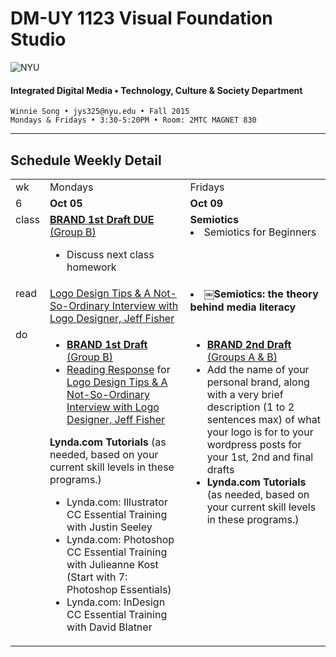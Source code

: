 # DM-UY 1123 Visual Foundation Studio

![NYU](http://ws2.polishedsolid.com/de/nyu_soe_logo.png)
#### Integrated Digital Media • Technology, Culture &amp; Society Department

    Winnie Song • jys325@nyu.edu • Fall 2015 
    Mondays & Fridays • 3:30-5:20PM • Room: 2MTC MAGNET 830

---

## Schedule Weekly Detail

<table>
<tr>
<td>wk</td>
<td>Mondays</td>
<td>Fridays</td>
</tr>
<!-- dates -->
<tr>
  <td valign="top">6</td>
  <td valign="top"><strong>Oct 05</strong></td>
  <td valign="top"><strong>Oct 09</strong></td>
</tr>
<!-- class -->
<tr>
  <td valign="top" width="4%">class</td>
  <td valign="top" width="48%"><strong><a href="../projects/dm1123_vfs_projects_logo.md">BRAND 1st Draft DUE</a></strong> <a href="../projects/dm1123_vfs_groups.md" target="_blank">(Group B)</a>
  <ul>
   <li>Discuss next class homework</li>
  </ul>

  </td>
  <td valign="top" width="48%"><strong>Semiotics</strong><br>
  <li>Semiotics for Beginners</strong></td>
</tr>

<!-- read -->
<tr>
  <td valign="top">read</td>
  <td valign="top"><a href="http://justcreative.com/2008/05/03/logo-design-tips-process-jeff-fisher-interview/" target="_blank">Logo Design Tips &amp; A Not-So-Ordinary Interview with Logo Designer, Jeff Fisher</a></td>
  <td valign="top"><li><strong>￼Semiotics: the theory behind media literacy</strong></td>
</tr>

<!-- do -->
<tr>
  <td valign="top">do</td>
  <td valign="top">
  <ul>
 <li><strong><a href="../projects/dm1123_vfs_projects_logo.md">BRAND 1st Draft</a></strong> <a href="../projects/dm1123_vfs_groups.md" target="_blank">(Group B)</a></li>
 <li><a href="../projects/dm1123_vfs_reading_responses.md">Reading Response</a> for <a href="http://justcreative.com/2008/05/03/logo-design-tips-process-jeff-fisher-interview/" target="_blank">Logo Design Tips &amp; A Not-So-Ordinary Interview with Logo Designer, Jeff Fisher</a></li>
  </ul>
  <strong>Lynda.com Tutorials</strong> (as needed, based on your current skill levels in these programs.)
  <ul>
  <li>Lynda.com: Illustrator CC Essential Training with Justin Seeley</li>
  <li>Lynda.com: Photoshop CC Essential Training with Julieanne Kost (Start with 7: Photoshop Essentials)</li>
  <li>Lynda.com: InDesign CC Essential Training with David Blatner</li>
  </ul></td>
  <td valign="top">
  <ul>
   <li><strong><a href="../projects/dm1123_vfs_projects_logo.md">BRAND 2nd Draft</a></strong> <a href="../projects/dm1123_vfs_groups.md" target="_blank">(Groups A &amp; B)</a></li>
  <li>Add the name of your personal brand, along with a very brief description (1 to 2 sentences max) of what your logo is for to your wordpress posts for your 1st, 2nd and final drafts</li>
  <li><strong>Lynda.com Tutorials</strong> (as needed, based on your current skill levels in these programs.)
  </ul></td>
</tr>
</table>









